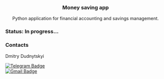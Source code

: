 <div align="center">
  <a href="https://https://github.com/ddncky/fastapi_money_saver">
  </a>

<h3 align="center">Money saving app</h3>

  <p align="center">
    Python application for financial accounting and savings management.
    <br />
  </p>
</div>

### Status: In progress...

### Contacts

Dmitry Dudnytskyi

[![Telegram Badge](https://img.shields.io/badge/-ddncky-blue?style=social&logo=telegram&link=https://t.me/ddncky)](https://t.me/ddncky)<br>
[![Gmail Badge](https://img.shields.io/badge/-montekristo705@gmail.com-c14438?style=flat&logo=Gmail&logoColor=white&link=mailto:montekristo705@gmail.com)](mailto:montekristo705@gmail.com)
